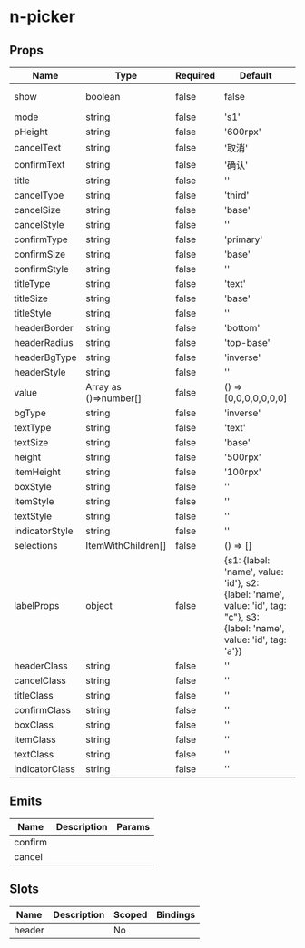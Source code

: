 # n-picker

## Props
| Name | Type | Required | Default | Description | Choices |
| --- | --- | --- | --- | --- | --- |
| show | boolean | false | false |  | true, false | 
| mode | string | false | 's1' |  |  | 
| pHeight | string | false | '600rpx' |  |  | 
| cancelText | string | false | '取消' |  |  | 
| confirmText | string | false | '确认' |  |  | 
| title | string | false | '' |  |  | 
| cancelType | string | false | 'third' |  |  | 
| cancelSize | string | false | 'base' |  |  | 
| cancelStyle | string | false | '' |  |  | 
| confirmType | string | false | 'primary' |  |  | 
| confirmSize | string | false | 'base' |  |  | 
| confirmStyle | string | false | '' |  |  | 
| titleType | string | false | 'text' |  |  | 
| titleSize | string | false | 'base' |  |  | 
| titleStyle | string | false | '' |  |  | 
| headerBorder | string | false | 'bottom' |  |  | 
| headerRadius | string | false | 'top-base' |  |  | 
| headerBgType | string | false | 'inverse' |  |  | 
| headerStyle | string | false | '' |  |  | 
| value | Array as ()=>number[] | false | () => [0,0,0,0,0,0,0] |  |  | 
| bgType | string | false | 'inverse' |  |  | 
| textType | string | false | 'text' |  |  | 
| textSize | string | false | 'base' |  |  | 
| height | string | false | '500rpx' |  |  | 
| itemHeight | string | false | '100rpx' |  |  | 
| boxStyle | string | false | '' |  |  | 
| itemStyle | string | false | '' |  |  | 
| textStyle | string | false | '' |  |  | 
| indicatorStyle | string | false | '' |  |  | 
| selections | ItemWithChildren[] | false | () => [] |  |  | 
| labelProps | object | false | {s1: {label: 'name', value: 'id'}, s2: {label: 'name', value: 'id', tag: "c"}, s3: {label: 'name', value: 'id', tag: 'a'}} |  |  | 
| headerClass | string | false | '' |  |  | 
| cancelClass | string | false | '' |  |  | 
| titleClass | string | false | '' |  |  | 
| confirmClass | string | false | '' |  |  | 
| boxClass | string | false | '' |  |  | 
| itemClass | string | false | '' |  |  | 
| textClass | string | false | '' |  |  | 
| indicatorClass | string | false | '' |  |  | 

## Emits
| Name | Description | Params |
| --- | --- | --- | 
| confirm |  |  |
| cancel |  |  |

## Slots
| Name | Description | Scoped | Bindings |
| --- | --- | --- | --- |
| header |  | No |  |

